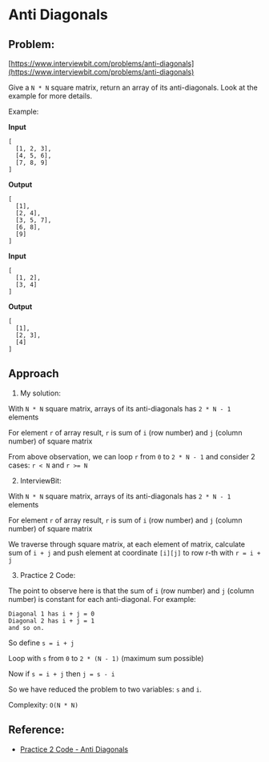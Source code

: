 # Anti Diagonals

## Problem:
[https://www.interviewbit.com/problems/anti-diagonals](https://www.interviewbit.com/problems/anti-diagonals)

Give a `N * N` square matrix, return an array of its anti-diagonals. Look at the example for more details.

Example:

**Input**
```
[
  [1, 2, 3],
  [4, 5, 6],
  [7, 8, 9]
]
```
**Output**
```
[ 
  [1],
  [2, 4],
  [3, 5, 7],
  [6, 8],
  [9]
]
```
**Input**
```
[
  [1, 2],
  [3, 4]
]
```
**Output**
```
[
  [1],
  [2, 3],
  [4]
]
```
## Approach

1. My solution:

With `N * N` square matrix, arrays of its anti-diagonals has `2 * N - 1` elements

For element `r` of array result, `r` is sum of `i` (row number) and `j` (column number) of square matrix

From above observation, we can loop `r` from `0` to `2 * N - 1` and consider 2 cases:
`r < N` and `r >= N`

2. InterviewBit:

With `N * N` square matrix, arrays of its anti-diagonals has `2 * N - 1` elements

For element `r` of array result, `r` is sum of `i` (row number) and `j` (column number) of square matrix

We traverse through square matrix, at each element of matrix, calculate sum of `i + j` and push element at coordinate `[i][j]` to row r-th with `r = i + j`


3. Practice 2 Code:

The point to observe here is that the sum of `i` (row number) and `j` (column number) is constant for each anti-diagonal. For example:
```
Diagonal 1 has i + j = 0
Diagonal 2 has i + j = 1
and so on.
```

So define `s = i + j`

Loop with `s` from `0` to `2 * (N - 1)` (maximum sum possible)

Now if `s = i + j` then `j = s - i`

So we have reduced the problem to two variables: `s` and `i`.

Complexity: `O(N * N)`

## Reference:

* [Practice 2 Code - Anti Diagonals](https://practice2code.blogspot.com/2016/08/anti-diagonals.html)
